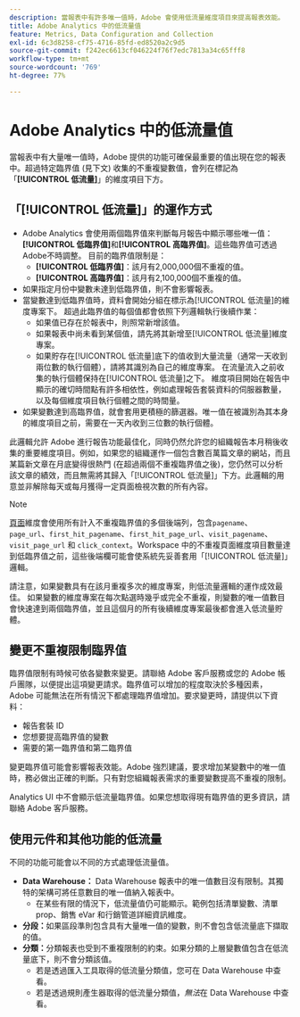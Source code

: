 ```yaml
---
description: 當報表中有許多唯一值時，Adobe 會使用低流量維度項目來提高報表效能。
title: Adobe Analytics 中的低流量值
feature: Metrics, Data Configuration and Collection
exl-id: 6c3d8258-cf75-4716-85fd-ed8520a2c9d5
source-git-commit: f242ec6613cf046224f76f7edc7813a34c65fff8
workflow-type: tm+mt
source-wordcount: '769'
ht-degree: 77%

---
```


# Adobe Analytics 中的低流量值

當報表中有大量唯一值時，Adobe 提供的功能可確保最重要的值出現在您的報表中。超過特定臨界值 (見下文) 收集的不重複變數值，會列在標記為「**[!UICONTROL 低流量]**」的維度項目下方。

## 「[!UICONTROL 低流量]」的運作方式

* Adobe Analytics 會使用兩個臨界值來判斷每月報告中顯示哪些唯一值：**[!UICONTROL 低臨界值]**&#x200B;和&#x200B;**[!UICONTROL 高臨界值]**。這些臨界值可透過Adobe不時調整。 目前的臨界值限制是：
   * **[!UICONTROL 低臨界值]**：該月有2,000,000個不重複的值。
   * **[!UICONTROL 高臨界值]**：該月有2,100,000個不重複的值。
* 如果指定月份中變數未達到低臨界值，則不會影響報表。
* 當變數達到低臨界值時，資料會開始分組在標示為[!UICONTROL 低流量]的維度專案下。 超過此臨界值的每個值都會依照下列邏輯執行後續作業：
   * 如果值已存在於報表中，則照常新增該值。
   * 如果報表中尚未看到某個值，請先將其新增至[!UICONTROL 低流量]維度專案。
   * 如果貯存在[!UICONTROL 低流量]底下的值收到大量流量（通常一天收到兩位數的執行個體），請將其識別為自己的維度專案。 在流量流入之前收集的執行個體保持在[!UICONTROL 低流量]之下。 維度項目開始在報告中顯示的確切時間點有許多相依性，例如處理報告套裝資料的伺服器數量，以及每個維度項目執行個體之間的時間量。
* 如果變數達到高臨界值，就會套用更積極的篩選器。唯一值在被識別為其本身的維度項目之前，需要在一天內收到三位數的執行個體。

此邏輯允許 Adobe 進行報告功能最佳化，同時仍然允許您的組織報告本月稍後收集的重要維度項目。例如，如果您的組織運作一個包含數百萬篇文章的網站，而且某篇新文章在月底變得很熱門 (在超過兩個不重複臨界值之後)，您仍然可以分析該文章的績效，而且無需將其歸入「[!UICONTROL 低流量]」下方。此邏輯的用意並非解除每天或每月獲得一定頁面檢視次數的所有內容。

>[!NOTE]
>[頁面](../components/dimensions/page.md)維度會使用所有計入不重複臨界值的多個後端列，包含`pagename`、`page_url`、`first_hit_pagename`、`first_hit_page_url`、`visit_pagename`、`visit_page_url` 和 `click_context`。Workspace 中的不重複頁面維度項目數量達到低臨界值之前，這些後端欄可能會使系統先妥善套用「[!UICONTROL 低流量]」邏輯。

請注意，如果變數具有在該月重複多次的維度專案，則低流量邏輯的運作成效最佳。 如果變數的維度專案在每次點選時幾乎或完全不重複，則變數的唯一值數目會快速達到兩個臨界值，並且這個月的所有後續維度專案最後都會進入低流量貯體。

## 變更不重複限制臨界值

臨界值限制有時候可依各變數來變更。請聯絡 Adobe 客戶服務或您的 Adobe 帳戶團隊，以便提出這項變更請求。臨界值可以增加的程度取決於多種因素，Adobe 可能無法在所有情況下都處理臨界值增加。要求變更時，請提供以下資料：

* 報告套裝 ID
* 您想要提高臨界值的變數
* 需要的第一臨界值和第二臨界值

變更臨界值可能會影響報表效能。Adobe 強烈建議，要求增加某變數中的唯一值時，務必做出正確的判斷。只有對您組織報表需求的重要變數提高不重複的限制。

Analytics UI 中不會顯示低流量臨界值。如果您想取得現有臨界值的更多資訊，請聯絡 Adobe 客戶服務。

## 使用元件和其他功能的低流量

不同的功能可能會以不同的方式處理低流量值。

* **Data Warehouse：** Data Warehouse 報表中的唯一值數目沒有限制。其獨特的架構可將任意數目的唯一值納入報表中。
   * 在某些有限的情況下，低流量值仍可能顯示。範例包括清單變數、清單 prop、銷售 eVar 和行銷管道詳細資訊維度。
* **分段：**&#x200B;如果區段準則包含具有大量唯一值的變數，則不會包含低流量底下擷取的值。
* **分類：**&#x200B;分類報表也受到不重複限制的約束。如果分類的上層變數值包含在低流量底下，則不會分類該值。
   * 若是透過匯入工具取得的低流量分類值，您可在 Data Warehouse 中查看。<!-- AN-115871 -->
   * 若是透過規則產生器取得的低流量分類值，*無法*&#x200B;在 Data Warehouse 中查看。<!-- AN-122872 -->

